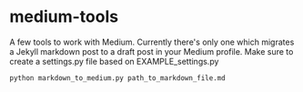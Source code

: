 # medium-tools
A few tools to work with Medium. Currently there's only one which migrates a Jekyll markdown post to a draft post in your Medium profile. Make sure to create a settings.py file based on EXAMPLE_settings.py

```
python markdown_to_medium.py path_to_markdown_file.md
```
